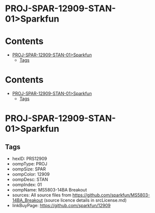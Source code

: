 
PROJ-SPAR-12909-STAN-01>Sparkfun
================================

Contents
========

* [PROJ-SPAR-12909-STAN-01>Sparkfun](#proj-spar-12909-stan-01sparkfun)
	* [Tags](#tags)

Contents
========

* [PROJ-SPAR-12909-STAN-01>Sparkfun](#proj-spar-12909-stan-01sparkfun)
	* [Tags](#tags)

# PROJ-SPAR-12909-STAN-01>Sparkfun

## Tags

- hexID: PRS12909
- oompType: PROJ
- oompSize: SPAR
- oompColor: 12909
- oompDesc: STAN
- oompIndex: 01
- oompName: MS5803-14BA Breakout
- sources: All source files from https://github.com/sparkfun/MS5803-14BA_Breakout (source licence details in srcLicense.md)
- linkBuyPage: https://github.com/sparkfun/12909

